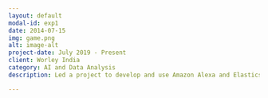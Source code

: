 ```yaml
---
layout: default
modal-id: exp1
date: 2014-07-15
img: game.png
alt: image-alt
project-date: July 2019 - Present
client: Worley India 
category: AI and Data Analysis
description: Led a project to develop and use Amazon Alexa and Elasticsearch to access a database of more than 3,000 spreadsheets in just a few seconds using voice commands while also saving the company almost $2,500 on AWS hosting by identifying and removing redundancies

---
```

